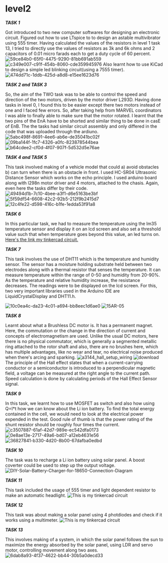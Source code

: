 # level2
**_TASK 1_**


Got introduced to two new computer softwares for designing an electronic circuit.
Figured out how to use LTspice to to design an astable multivibrator using 555 timer. Having calculated the values of the resistors in level 1 task 13, I tried to directly use the values of resistors as 3k and 6k ohms and 2 capacitors of 0.01 micro farads each to get a duty cycle of 60 percent.
![59ce84b0-65f0-4475-9290-81bb691ab559](https://github.com/varsharao2005/level2/assets/148563974/d5956cce-7e83-4d18-998e-27925e174d18)
![c349e007-c91f-454b-8060-cde359945976](https://github.com/varsharao2005/level2/assets/148563974/e7f7c0a2-34a6-43ab-9181-1659150f0cd3)
Also learnt how to use KiCad to design a simple led blinking circuit(using a 7555 timer).
![474dd71c-1ddb-425d-a8d8-e15ee1623d76](https://github.com/varsharao2005/level2/assets/148563974/e6e1187c-b962-42f0-ab7f-989c5ff94f7f)


**_TASK 2 and TASK 3_**


So, the aim of the TWO task was to be able to control the speed and direction of the two motors, driven by the motor driver L293D. Having done tasks in level 0, I found this to be easier except there two motors instead of one and I faced few errors. So, after taking help from MARVEL coordinators I was able to finally able to make sure that the motor rotated. I learnt that the two pins of the EnA have to be shorted and similar thing to be done in casE of EnB. The the tasks had similar circuit assembly and only differed in the code that was uploaded through the ardiuno.
![5abc498f-8691-4ee6-ab6e-de35041bc02f](https://github.com/varsharao2005/level2/assets/148563974/cc2b4a3a-1a08-40a8-ae9d-be15d15914cf)
![09ba144f-1fc7-4326-a0fc-823878544bea](https://github.com/varsharao2005/level2/assets/148563974/714fcdd4-50ef-4922-8f98-b519e867c6a1)
![b64cdee2-cf0d-4f07-907f-5d532d5e76ae](https://github.com/varsharao2005/level2/assets/148563974/19edb470-d785-49ea-ac20-73faac4b2809)


**_TASK 4 and TASK 5_**


This task involved making of a vehicle model that could a) avoid obstacles b) can turn when there is an obstacle in front. 
I used HC-SR04 Ultrasonic Distance Sensor which works on the echo principle. I used arduino board along with l298n motor driver and 4 motors, attached to the chasis.
Again, even here the tasks differ by their code.
![49494d1b-7c10-4bee-a3f1-d6e5163be3bf](https://github.com/varsharao2005/level2/assets/148563974/ed078451-8b4f-4546-ab80-6c8ed54a9fcd)
![5f59df54-6608-42c2-92b5-212f9b2415d7](https://github.com/varsharao2005/level2/assets/148563974/efe1d31f-bd36-4ed3-bc7b-59b6c50e5bd5)
![12c4fe22-d598-416c-b1fe-1edda53f91a8](https://github.com/varsharao2005/level2/assets/148563974/e22b6a7c-9d90-473d-bb26-164873d2655f)


**_TASK 6_**


In this particular task, we had to measure the temperature using the lm35 temperature sensor and display it on an lcd screen and also set a threshold value such that when temperature goes beyond this value, an led turns on.
[Here's the link my tinkercad circuit.](https://www.tinkercad.com/things/iAWaCfF3Xd1-temp-measuring-thingy)


**_TASK 7_**


This task involves the use of DHT11 which is the temperature and humidity sensor. The sensor has a moisture holding substrate held between two electrodes along with a thermal resistor that senses the temperature. It can measure temperature within the range of 0-50 and humidity from 20-90%. As the temperature and relative humidity increase, the resistance decreases.
The readings were to be displayed on the lcd screen. For this, two very important libraries used in the Arduino IDE are LiquidCrystalDisplay and DHT11.h. 

![10c0ea4c-da23-4c01-a694-bb8eec1d6ae0](https://github.com/varsharao2005/level2/assets/148563974/06acb3bf-ca95-43cd-96aa-93b4ccaac8f6)
![15AR-05](https://github.com/varsharao2005/level2/assets/148563974/80684169-4ec9-407f-b31c-a4254310c96b)


**_TASK 8_**


Learnt about what a Brushless DC motor is. It has a permanent magnet. Here, the commutation or the change in the direction of current and concepts of electromagnetism are used. Unlike the usual DC motors, here there is no physical commutator, which is generally a segmented metallic ring attached to the rotor shaft and also, there are no brushes here, which has multiple advantages, like no wear and tear, no electrical noise produced when there's arcing and sparking. 
![a3144_hall_setup_wiring](https://github.com/varsharao2005/level2/assets/148563974/5929c413-c71b-4c89-91e1-cc20af2f9818)
![download](https://github.com/varsharao2005/level2/assets/148563974/da406929-29d4-4c73-800e-8990369add6a)
The principle of the Hall effect states that when a current-carrying conductor or a semiconductor is introduced to a perpendicular magnetic field, a voltage can be measured at the right angle to the current path. Speed calculation is done by calculating periods of the Hall Effect Sensor signal.


**_TASK 9_**


In this task, we learnt how to use MOSFET as switch and also how using Q=I*t how we can know about the Li ion battery.
To find the total energy contained in the cell, we would need to look at the electrical power expended in the test.
Good rule of thumb is that the power rating of the shunt resistor should be roughly four times the current.
![c3507887-61af-42d7-989e-ec542dfa0173](https://github.com/varsharao2005/level2/assets/148563974/b366c6bd-841a-4d7b-92fc-e2167292799f)
![0e8ae13e-2717-49a6-bd07-a12eb4631e56](https://github.com/varsharao2005/level2/assets/148563974/65097b7a-0315-4b97-8424-812957fb64ef)
![36827841-b330-4d20-8b00-67dafba0edbd](https://github.com/varsharao2005/level2/assets/148563974/b1364a62-2408-49a9-9b36-b4bf4fc7c5ed)


**_TASK 10_**


The task was to recharge a Li ion battery using solar panel. A boost coverter could be used to step up the output voltage.
![DIY-Solar-Battery-Charger-for-18650-Connection-Diagram](https://github.com/varsharao2005/level2/assets/148563974/bbf1d6af-d66a-4c91-98e0-acd87aacf139)


**_TASK 11_**

This task included the usage of 555 timer and light dependent resistor to make an automatic headlight.
![This is my tinkercad circuit](https://www.tinkercad.com/things/entuZCIwFSR-fantastic-snicket)


**_TASK 12_**


This task was about making a solar panel using 4 photdiodes and check if it works using a multimeter.
![This is my tinkercad circuit](https://www.tinkercad.com/things/61dBguI9rXT-solar-panel-from-diodes?sharecode=o7CMmCKpHAENVKDQUaHKTqETCYXLQYKpW0riAb-mzs4)


**_TASK 13_**


This involves making of a system, in which the solar panel follows the sun to maximize the energy absorbed by the solar panel, using LDR and servo motor, controlling movement along two axes.
![6dab8a93-4f37-4622-bb44-30b5a0decd33](https://github.com/varsharao2005/level2/assets/148563974/41f5ef24-bae2-40f0-b2de-25c3ab1d62f7)

